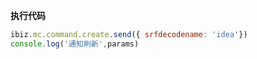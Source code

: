 <p class="panel-title"><b>执行代码</b></p>

```javascript
ibiz.mc.command.create.send({ srfdecodename: 'idea'})
console.log('通知刷新',params)
```
